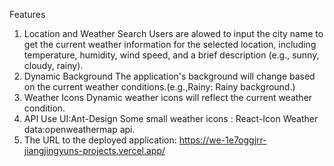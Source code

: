 Features

1. Location and Weather Search
   Users are alowed to input the city name to get the current weather information for the selected location, including temperature, humidity, wind speed, and a brief description (e.g., sunny, cloudy, rainy).
2. Dynamic Background
   The application's background will change based on the current weather conditions.(e.g.,Rainy: Rainy background.)
3. Weather Icons
   Dynamic weather icons will reflect the current weather condition.
4. API Use
   UI:Ant-Design
   Some small weather icons : React-Icon
   Weather data:openweathermap api.
5. The URL to the deployed application: https://we-1e7oggjrr-jiangjingyuns-projects.vercel.app/
